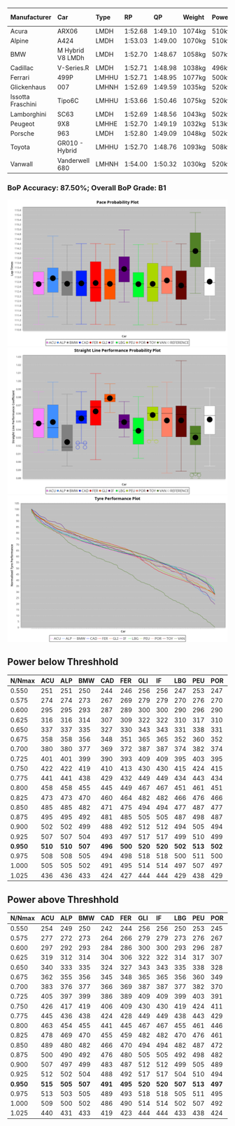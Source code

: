 |Manufacturer|Car|Type|RP|QP|Weight|Power¹|Threshhold|PINC|Power²|E/Stint|AVG Vmax|FDS|RDLC|L/Stint|BOP-Grade|ModelAccuracy|ModelPoints|Match%|
|:-|:-|:-|:-|:-|:-|:-|:-|:-|:-|:-|:-|:-|:-|:-|:-|:-|:-|:-|
|Acura|ARX06|LMDH|1:52.68|1:49.10|1074kg|510kw|210.0kph|1%|515kw|909MJ|277.94kph|-|0.99|29|-C1|100.00%|995|76.05%|
|Alpine|A424|LMDH|1:53.03|1:49.00|1070kg|510kw|210.0kph|-1%|505kw|903MJ|277.86kph|-|1.00|29|~A1|81.46%|523|100.00%|
|BMW|M Hybrid V8 LMDh|LMDH|1:52.70|1:48.67|1058kg|507kw|210.0kph|0%|507kw|893MJ|274.60kph|-|1.02|29|-A2|98.60%|1690|90.57%|
|Cadillac|V-Series.R|LMDH|1:52.71|1:48.98|1038kg|496kw|210.0kph|-1%|491kw|869MJ|277.88kph|-|1.02|29|-A2|98.38%|1765|92.36%|
|Ferrari|499P|LMHHU|1:52.71|1:48.95|1077kg|500kw|210.0kph|-1%|495kw|883MJ|278.86kph|190kph|1.01|29|~A1|92.24%|2247|95.43%|
|Glickenhaus|007|LMHNH|1:52.69|1:49.59|1035kg|520kw|210.0kph|0%|520kw|914MJ|284.18kph|-|0.95|29|+A2|96.18%|554|91.44%|
|Issotta Fraschini|Tipo6C|LMHHU|1:53.66|1:50.46|1075kg|520kw|210.0kph|0%|520kw|922MJ|278.56kph|190kph|1.03|29|+E1|66.67%|96|58.16%|
|Lamborghini|SC63|LMDH|1:52.69|1:48.56|1043kg|502kw|210.0kph|1%|507kw|885MJ|277.09kph|-|1.05|29|-A2|96.77%|419|91.66%|
|Peugeot|9X8|LMHHE|1:52.70|1:49.19|1032kg|513kw|210.0kph|0%|513kw|904MJ|280.32kph|150kph|1.03|29|~A1|87.65%|1795|97.34%|
|Porsche|963|LMDH|1:52.80|1:49.09|1048kg|502kw|210.0kph|-1%|497kw|885MJ|278.31kph|-|1.02|29|~A1|96.81%|5438|97.82%|
|Toyota|GR010 - Hybrid|LMHHU|1:52.70|1:48.76|1093kg|508kw|210.0kph|1%|513kw|905MJ|277.76kph|190kph|1.00|29|~A1|86.04%|1751|98.38%|
|Vanwall|Vanderwell 680|LMHNH|1:54.00|1:50.32|1030kg|520kw|210.0kph|0%|520kw|908MJ|276.44kph|-|1.01|29|+D2|91.42%|501|60.77%|

### BoP Accuracy: 87.50%; Overall BoP Grade: B1
![PACECHART](./IMG/ACOMETHOD.png)
![STRAIGHTLINEPERFORMANCECHART](./IMG/ACOMETHOD_sp.png)
![TYREPERFORMANCECHART](./IMG/ACOMETHOD_tw.png)

## Power below Threshhold
|N/Nmax|ACU|ALP|BMW|CAD|FER|GLI|IF|LBG|PEU|POR|TOY|VAN|
|:-|:-|:-|:-|:-|:-|:-|:-|:-|:-|:-|:-|:-|
|0.550|251|251|250|244|246|256|256|247|253|247|250|256|
|0.575|274|274|273|267|269|279|279|270|276|270|273|279|
|0.600|295|295|293|287|289|300|300|290|296|290|293|300|
|0.625|316|316|314|307|309|322|322|310|317|310|314|322|
|0.650|337|337|335|327|330|343|343|331|338|331|335|343|
|0.675|358|358|356|348|351|365|365|352|360|352|357|365|
|0.700|380|380|377|369|372|387|387|374|382|374|378|387|
|0.725|401|401|399|390|393|409|409|395|403|395|399|409|
|0.750|422|422|419|410|413|430|430|415|424|415|420|430|
|0.775|441|441|438|429|432|449|449|434|443|434|439|449|
|0.800|458|458|455|445|449|467|467|451|461|451|456|467|
|0.825|473|473|470|460|464|482|482|466|476|466|471|482|
|0.850|485|485|482|471|475|494|494|477|487|477|483|494|
|0.875|495|495|492|481|485|505|505|487|498|487|493|505|
|0.900|502|502|499|488|492|512|512|494|505|494|500|512|
|0.925|507|507|504|493|497|517|517|499|510|499|505|517|
|**0.950**|**510**|**510**|**507**|**496**|**500**|**520**|**520**|**502**|**513**|**502**|**508**|**520**|
|0.975|508|508|505|494|498|518|518|500|511|500|506|518|
|1.000|505|505|502|491|495|514|514|497|507|497|503|514|
|1.025|436|436|433|424|427|444|444|429|438|429|434|444|

## Power above Threshhold
|N/Nmax|ACU|ALP|BMW|CAD|FER|GLI|IF|LBG|PEU|POR|TOY|VAN|
|:-|:-|:-|:-|:-|:-|:-|:-|:-|:-|:-|:-|:-|
|0.550|254|249|250|242|244|256|256|250|253|245|253|256|
|0.575|277|272|273|264|266|279|279|273|276|267|276|279|
|0.600|297|292|293|284|286|300|300|293|296|287|296|300|
|0.625|319|312|314|304|306|322|322|314|317|307|317|322|
|0.650|340|333|335|324|327|343|343|335|338|328|338|343|
|0.675|362|355|356|345|348|365|365|356|360|349|360|365|
|0.700|383|376|377|366|369|387|387|377|382|370|382|387|
|0.725|405|397|399|386|389|409|409|399|403|391|403|409|
|0.750|426|417|419|406|409|430|430|419|424|411|424|430|
|0.775|445|436|438|424|428|449|449|438|443|429|443|449|
|0.800|463|454|455|441|445|467|467|455|461|446|461|467|
|0.825|478|469|470|455|459|482|482|470|476|461|476|482|
|0.850|489|480|482|466|470|494|494|482|487|472|487|494|
|0.875|500|490|492|476|480|505|505|492|498|482|498|505|
|0.900|507|497|499|483|487|512|512|499|505|489|505|512|
|0.925|512|502|504|488|492|517|517|504|510|494|510|517|
|**0.950**|**515**|**505**|**507**|**491**|**495**|**520**|**520**|**507**|**513**|**497**|**513**|**520**|
|0.975|513|503|505|489|493|518|518|505|511|495|511|518|
|1.000|509|500|502|486|490|514|514|502|507|492|507|514|
|1.025|440|431|433|419|423|444|444|433|438|424|438|444|
